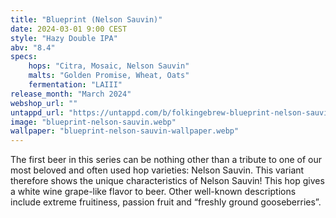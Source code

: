 ```yaml
---
title: "Blueprint (Nelson Sauvin)"
date: 2024-03-01 9:00 CEST
style: "Hazy Double IPA"
abv: "8.4"
specs:
    hops: "Citra, Mosaic, Nelson Sauvin"
    malts: "Golden Promise, Wheat, Oats"
    fermentation: "LAIII"
release_month: "March 2024"
webshop_url: ""
untappd_url: "https://untappd.com/b/folkingebrew-blueprint-nelson-sauvin/5747044"
image: "blueprint-nelson-sauvin.webp"
wallpaper: "blueprint-nelson-sauvin-wallpaper.webp"
---
```


The first beer in this series can be nothing other than a tribute to one of our most beloved and often used hop varieties: Nelson Sauvin. This variant therefore shows the unique characteristics of Nelson Sauvin! This hop gives a white wine grape-like flavor to beer. Other well-known descriptions include extreme fruitiness, passion fruit and “freshly ground gooseberries”.
